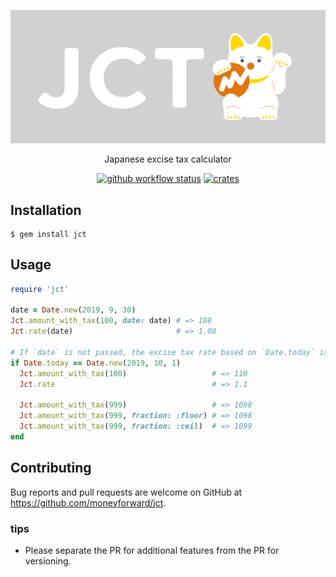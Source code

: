 <div align="center">

![jct](./resources/jct.png)

Japanese excise tax calculator

[![github workflow status](https://img.shields.io/github/workflow/status/moneyforward/jct/CI/main)](https://github.com/moneyforward/jct/actions) [![crates](https://img.shields.io/gem/v/jct)](https://rubygems.org/gems/jct)

</div>

## Installation

```
$ gem install jct
```

## Usage
```ruby
require 'jct'

date = Date.new(2019, 9, 30)
Jct.amount_with_tax(100, date: date) # => 108
Jct.rate(date)                       # => 1.08

# If `date` is not passed, the excise tax rate based on `Date.today` is used
if Date.today == Date.new(2019, 10, 1)
  Jct.amount_with_tax(100)                   # => 110
  Jct.rate                                   # => 1.1

  Jct.amount_with_tax(999)                   # => 1098
  Jct.amount_with_tax(999, fraction: :floor) # => 1098
  Jct.amount_with_tax(999, fraction: :ceil)  # => 1099
end
```

## Contributing

Bug reports and pull requests are welcome on GitHub at https://github.com/moneyforward/jct.

### tips
- Please separate the PR for additional features from the PR for versioning.
